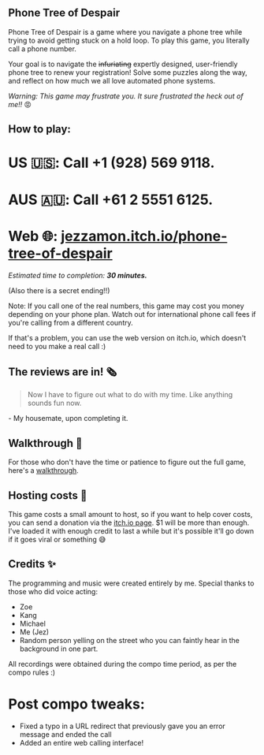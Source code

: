 ## Phone Tree of Despair

Phone Tree of Despair is a game where you navigate a phone tree while trying to avoid getting stuck on a hold loop. To play this game, you literally call a phone number.

Your goal is to navigate the ~~infuriating~~ expertly designed, user-friendly phone tree to renew your registration! Solve some puzzles along the way, and reflect on how much we all love automated phone systems.

*Warning: This game may frustrate you. It sure frustrated the heck out of me!!* 😡

## How to play:

# US 🇺🇸: Call **+1 (928) 569 9118**.
# AUS 🇦🇺: Call **+61 2 5551 6125**.
# Web 🌐: [jezzamon.itch.io/phone-tree-of-despair](https://jezzamon.itch.io/phone-tree-of-despair)

*Estimated time to completion:* ***30 minutes.***

(Also there is a secret ending!!)

Note: If you call one of the real numbers, this game may cost you money depending on your phone plan. Watch out for international phone call fees if you're calling from a different country.

If that's a problem, you can use the web version on itch.io, which doesn't need to you make a real call :)

## The reviews are in! 🗞

> Now I have to figure out what to do with my time. Like anything sounds fun now.

\- My housemate, upon completing it.

## Walkthrough 🐾

For those who don't have the time or patience to figure out the full game, here's a [walkthrough](https://github.com/Jezzamonn/LD47/blob/master/dialog/walkthrough.md).

## Hosting costs 💸

This game costs a small amount to host, so if you want to help cover costs, you can send a donation via the [itch.io page](https://jezzamon.itch.io/phone-tree-of-despair). $1 will be more than enough. I've loaded it with enough credit to last a while but it's possible it'll go down if it goes viral or something 😅

## Credits ✨
The programming and music were created entirely by me. Special thanks to those who did voice acting:

- Zoe
- Kang
- Michael
- Me (Jez)
- Random person yelling on the street who you can faintly hear in the background in one part.

All recordings were obtained during the compo time period, as per the compo rules :)

# Post compo tweaks:

- Fixed a typo in a URL redirect that previously gave you an error message and ended the call
- Added an entire web calling interface!
